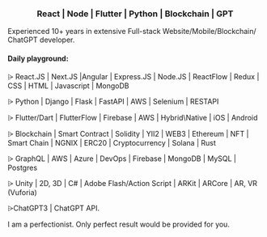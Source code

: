 
### <p align="center">React | Node | Flutter | Python | Blockchain | GPT</p>

Experienced 10+ years in extensive Full-stack Website/Mobile/Blockchain/ ChatGPT developer.

#### Daily playground:

⩥ React.JS | Next.JS |Angular | Express.JS | Node.JS | ReactFlow | Redux | CSS | HTML | Javascript | MongoDB

⩥ Python | Django | Flask | FastAPI | AWS | Selenium | RESTAPI

⩥ Flutter/Dart | FlutterFlow | Firebase | AWS | Hybrid\Native | iOS | Android

⩥ Blockchain | Smart Contract | Solidity | YII2 | WEB3 | Ethereum | NFT | Smart Chain | NGNIX | ERC20 | Cryptocurrency | Solana | Rust

⩥ GraphQL | AWS | Azure | DevOps | Firebase | MongoDB | MySQL | Postgres

⩥ Unity | 2D, 3D | C# | Adobe Flash/Action Script | ARKit | ARCore | AR, VR (Vuforia)

⩥ChatGPT3 | ChatGPT API.

I am a perfectionist. Only perfect result would  be provided for you.
